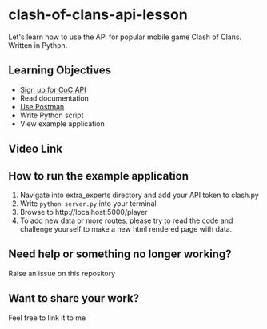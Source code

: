 # clash-of-clans-api-lesson
Let's learn how to use the API for popular mobile game Clash of Clans. Written in Python.

## Learning Objectives
- [Sign up for CoC API](https://developer.clashofclans.com/#/)
- Read documentation
- [Use Postman](https://www.getpostman.com/)
- Write Python script
- View example application

## Video Link

## How to run the example application
1. Navigate into extra_experts directory and add your API token to clash.py
2. Write `python server.py` into your terminal
3. Browse to http://localhost:5000/player
4. To add new data or more routes, please try to read the code and challenge yourself to make a new html rendered page with data.

## Need help or something no longer working?

Raise an issue on this repository

## Want to share your work?

Feel free to link it to me
